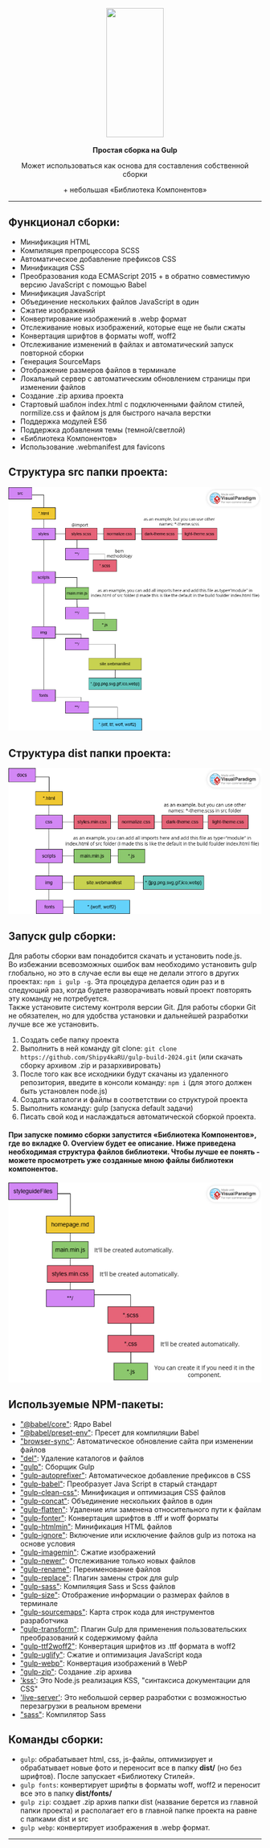 <p align="center">
  <a href="https://gulpjs.com">
    <img height="257" width="114" src="https://raw.githubusercontent.com/gulpjs/artwork/master/gulp-2x.png">
  </a>
  <p align="center"><strong>Простая сборка на Gulp</strong></p>
</p>  
<p align="center">Может использоваться как основа для составления собственной сборки</p>
<p align="center">+ небольшая «Библиотека Компонентов»</p>
</p>

---

## Функционал сборки:

- Минификация HTML
- Компиляция препроцессора SCSS
- Автоматическое добавление префиксов CSS
- Минификация CSS
- Преобразования кода ECMAScript 2015 + в обратно совместимую версию JavaScript с помощью Babel
- Минификация JavaScript
- Объединение нескольких файлов JavaScript в один
- Сжатие изображений
- Конвертирование изображений в .webp формат
- Отслеживание новых изображений, которые еще не были сжаты
- Конвертация шрифтов в форматы woff, woff2
- Отслеживание изменений в файлах и автоматический запуск повторной сборки
- Генерация SourceMaps
- Отображение размеров файлов в терминале
- Локальный сервер с автоматическим обновлением страницы при изменении файлов
- Создание .zip архива проекта
- Стартовый шаблон index.html с подключенными файлом стилей, normilize.css и файлом js для быстрого начала верстки
- Поддержка модулей ES6
- Поддержка добавления темы (темной/светлой)
- «Библиотека Компонентов»
- Использование .webmanifest для favicons

## Структура src папки проекта:

![Изображение](./src-diagram.png "Структура src")

## Структура dist папки проекта:

![Изображение](./dist-diagram.png "Структура dist")

## Запуск gulp сборки:

Для работы сборки вам понадобится скачать и установить node.js.  
Во избежании всевозможных ошибок вам необходимо установить gulp глобально, но это в случае если вы еще не делали этгого в других проектах: `npm i gulp -g`. Эта процедура делается один раз и в следующий раз, когда будете разворачивать новый проект повторять эту команду не потребуется.  
Также установите систему контроля версии Git. Для работы сборки Git не обязателен, но для удобства установки и дальнейшей разработки лучше все же установить.

1. Создать себе папку проекта
2. Выполнить в ней команду git clone: `git clone https://github.com/Shipy4kaRU/gulp-build-2024.git` (или скачать сборку архивом .zip и разархивировать)
3. После того как все исходники будут скачаны из удаленного репозитория, введите в консоли команду: `npm i` (для этого должен быть установлен node.js)
4. Создать каталоги и файлы в соответствии со структурой проекта
5. Выполнить команду: gulp (запуска default задачи)
6. Писать свой код и наслаждаться автоматической сборкой проекта.

#### При запуске помимо сборки запустится «Библиотека Компонентов», где во вкладке 0. Overview будет ее описание. Ниже приведена необходимая структура файлов библиотеки. Чтобы лучше ее понять - можете просмотреть уже созданные мною файлы библиотеки компонентов.

![Изображение](./styleguide-diagram.png "Структура «Библиотеки Компонентов»")

## Используемые NPM-пакеты:

- ["@babel/core"](https://www.npmjs.com/package/@babel/core): Ядро Babel
- ["@babel/preset-env"](https://www.npmjs.com/package/@babel/preset-env): Пресет для компиляции Babel
- ["browser-sync"](https://www.npmjs.com/package/browser-sync): Автоматическое обновление сайта при изменении файлов
- ["del"](https://www.npmjs.com/package/del): Удаление каталогов и файлов
- ["gulp"](https://www.npmjs.com/package/gulp): Сборщик Gulp
- ["gulp-autoprefixer"](https://www.npmjs.com/package/gulp-autoprefixer): Автоматическое добавление префиксов в CSS
- ["gulp-babel"](https://www.npmjs.com/package/gulp-babel): Преобразует Java Script в старый стандарт
- ["gulp-clean-css"](https://www.npmjs.com/package/gulp-clean-css): Минификация и оптимизация CSS файлов
- ["gulp-concat"](https://www.npmjs.com/package/gulp-concat): Объединение нескольких файлов в один
- ["gulp-flatten"](https://www.npmjs.com/package/gulp-flatten): Удаление или заменена относительного пути к файлам
- ["gulp-fonter"](https://www.npmjs.com/package/gulp-fonter): Конвертация шрифтов в .tff и woff форматы
- ["gulp-htmlmin"](https://www.npmjs.com/package/gulp-htmlmin): Минификация HTML файлов
- ["gulp-ignore"](https://www.npmjs.com/package/gulp-ignore): Включение или исключение файлов gulp из потока на основе условия
- ["gulp-imagemin"](https://www.npmjs.com/package/gulp-imagemin): Сжатие изображений
- ["gulp-newer"](https://www.npmjs.com/package/gulp-newer): Отслеживание только новых файлов
- ["gulp-rename"](https://www.npmjs.com/package/gulp-rename): Переименование файлов
- ["gulp-replace"](https://www.npmjs.com/package/gulp-replace): Плагин замены строк для gulp
- ["gulp-sass"](https://www.npmjs.com/package/gulp-sass): Компиляция Sass и Scss файлов
- ["gulp-size"](https://www.npmjs.com/search?q=gulp-size): Отображение информации о размерах файлов в терминале
- ["gulp-sourcemaps"](https://www.npmjs.com/package/gulp-sourcemaps): Карта строк кода для инструментов разработчика
- ["gulp-transform"](https://www.npmjs.com/package/gulp-transform): Плагин Gulp для применения пользовательских преобразований к содержимому файла
- ["gulp-ttf2woff2"](https://www.npmjs.com/package/gulp-ttf2woff2): Конвертация шрифтов из .ttf формата в woff2
- ["gulp-uglify"](https://www.npmjs.com/package/gulp-uglify): Сжатие и оптимизация JavaScript кода
- ["gulp-webp"](https://www.npmjs.com/package/gulp-webp): Конвертация изображений в WebP
- ["gulp-zip"](https://www.npmjs.com/package/gulp-zip): Создание .zip архива
- ['kss'](https://www.npmjs.com/package/kss): Это Node.js реализация KSS, "синтаксиса документации для CSS"
- ['live-server'](https://www.npmjs.com/package/live-server): Это небольшой сервер разработки с возможностью перезагрузки в реальном времени
- ["sass"](https://www.npmjs.com/package/sass): Компилятор Sass

## Команды сборки:

- `gulp`: обрабатывает html, css, js-файлы, оптимизирует и обрабатывает новые фото и переносит все в папку **dist/** (но без шрифтов). После запускает «Библиотеку Стилей».
- `gulp fonts`: конвертирует шрифты в форматы woff, woff2 и переносит все это в папку **dist/fonts/**
- `gulp zip`: создает .zip архив папки dist (название берется из главной папки проекта) и располагает его в главной папке проекта на равне с папками dist и src
- `gulp webp`: конвертирует изображения в .webp формат.

---
